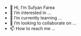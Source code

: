 - 👋 Hi, I’m Sufyan Farea
- 👀 I’m interested in ...
- 🌱 I’m currently learning ...
- 💞️ I’m looking to collaborate on ...
- 📫 How to reach me ...

<!---
sufyanfa/sufyanfa is a ✨ special ✨ repository because its `README.md` (this file) appears on your GitHub profile.
You can click the Preview link to take a look at your changes.
--->
